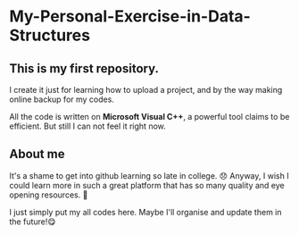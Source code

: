 # My-Personal-Exercise-in-Data-Structures
## This is my first repository.
I create it just for learning how to upload a project, and by the way making online backup for my codes. 

All the code is written on **Microsoft Visual C++**, a powerful tool claims to be efficient. But still I can not feel it right now.

## About me
It's a shame to get into github learning so late in college. 😞
Anyway, I wish I could learn more in such a great platform that has so many quality and eye opening resources.
🫡 

I just simply put my all codes here. Maybe I'll organise and update them in the future!😋




